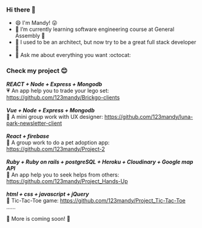 ### Hi there 👋

- 😄 I'm Mandy! :stuck_out_tongue_winking_eye:  </br>
- 🌱 I’m currently learning software engineering course at General Assembly :school_satchel: </br>
- 🤔 I used to be an architect, but now try to be a great full stack developer :clap: </br>
- 💬 Ask me about everything you want :octocat: </br>

### Check my project 😊 </br>
***REACT + Node + Express + Mongodb*** </br>
💗 An app help you to trade your lego set: https://github.com/123mandy/Brickgo-clients </br>
</br>
***Vue + Node + Express + Mongodb*** </br>
💙 A mini group work with UX designer: https://github.com/123mandy/luna-park-newsletter-client </br>
</br>
***React + firebase*** </br>
💚 A group work to do a pet adoption app: https://github.com/123mandy/Project-2 </br>
</br>
***Ruby + Ruby on rails + postgreSQL + Heroku + Cloudinary + Google map API*** </br>
💛 An app help you to seek helps from others: https://github.com/123mandy/Project_Hands-Up </br>
</br>
***html + css + javascript + jQuery***</br>
💜 Tic-Tac-Toe game: https://github.com/123mandy/Project_Tic-Tac-Toe </br>
...... </br>

💭 More is coming soon! 💭




